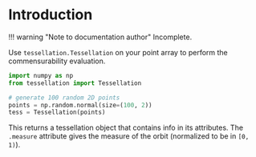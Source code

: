 # Introduction

!!! warning "Note to documentation author"
    Incomplete.

Use `tessellation.Tessellation` on your point array to perform the commensurability evaluation.

```py
import numpy as np
from tessellation import Tessellation

# generate 100 random 2D points
points = np.random.normal(size=(100, 2))
tess = Tessellation(points)
```

This returns a tessellation object that contains info in its attributes. The `.measure` attribute gives the measure of the orbit (normalized to be in `[0, 1)`).
